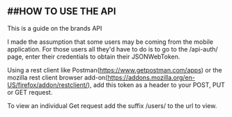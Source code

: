 ##HOW TO USE THE API
-------------------------------------------------------------------------------
This is a guide on the brands API

I made the assumption that some users may be coming from the mobile application.
For those users all they'd have to do is to go to the /api-auth/ page, enter their credentials to obtain their JSONWebToken.

Using a rest client like Postman(https://www.getpostman.com/apps) or the mozilla rest client browser add-on(https://addons.mozilla.org/en-US/firefox/addon/restclient/), add this token as a header to your POST, PUT or GET request.

To view an individual Get request add the suffix /users/<id> to the url to view.

